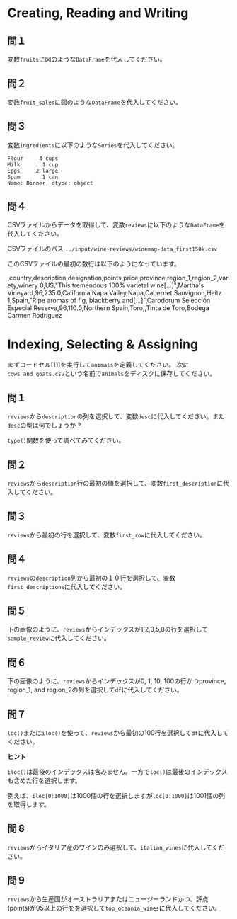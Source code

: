# Creating, Reading and Writing

## 問１

変数`fruits`に図のような`DataFrame`を代入してください。

## 問２

変数`fruit_sales`に図のような`DataFrame`を代入してください。

## 問３

変数`ingredients`に以下のような`Series`を代入してください。

```
Flour     4 cups
Milk       1 cup
Eggs     2 large
Spam       1 can
Name: Dinner, dtype: object
```

## 問４

CSVファイルからデータを取得して、変数`reviews`に以下のような`DataFrame`を代入してください。

CSVファイルのパス
`../input/wine-reviews/winemag-data_first150k.csv`

このCSVファイルの最初の数行は以下のようになっています。

,country,description,designation,points,price,province,region_1,region_2,variety,winery
0,US,"This tremendous 100% varietal wine[...]",Martha's Vineyard,96,235.0,California,Napa Valley,Napa,Cabernet Sauvignon,Heitz
1,Spain,"Ripe aromas of fig, blackberry and[...]",Carodorum Selección Especial Reserva,96,110.0,Northern Spain,Toro,,Tinta de Toro,Bodega Carmen Rodríguez

# Indexing, Selecting & Assigning

まずコードセル[11]を実行して`animals`を定義してください。
次に`cows_and_goats.csv`という名前で`animals`をディスクに保存してください。

## 問１
`reviews`から`description`の列を選択して、変数`desc`に代入してください。また`desc`の型は何でしょうか？

`type()`関数を使って調べてみてください。

## 問２
`reviews`から`description`行の最初の値を選択して、変数`first_description`に代入してください。

## 問３
`reviews`から最初の行を選択して、変数`first_row`に代入してください。

## 問４
`reviews`の`description`列から最初の１０行を選択して、変数`first_descriptions`に代入してください。

## 問５
下の画像のように、`reviews`からインデックスが1,2,3,5,8の行を選択して`sample_review`に代入してください。

## 問６
下の画像のように、`reviews`からインデックスが0, 1, 10, 100の行かつprovince, region_1, and region_2の列を選択して`df`に代入してください。

## 問７
`loc()`または`iloc()`を使って、`reviews`から最初の100行を選択して`df`に代入してください。

**ヒント**

`iloc()`は最後のインデックスは含みません。一方で`loc()`は最後のインデックスも含めた行を選択します。

 例えば、`iloc[0:1000]`は1000個の行を選択しますが`loc[0:1000]`は1001個の列を取得します。

## 問８
`reviews`からイタリア産のワインのみ選択して、`italian_wines`に代入してください。

## 問９
`reviews`から生産国がオーストラリアまたはニュージーランドかつ、評点(points)が95以上の行をを選択して`top_oceania_wines`に代入してください。